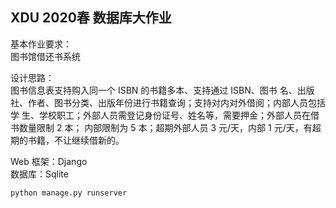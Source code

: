 ## XDU 2020春 数据库大作业
基本作业要求：  
图书馆借还书系统  

设计思路：  
图书信息表支持购入同一个 ISBN 的书籍多本、支持通过 ISBN、图书
名、出版社、作者、图书分类、出版年份进行书籍查询；支持对内对外借阅；内部人员包括学
生、学校职工；外部人员需登记身份证号、姓名等，需要押金；外部人员在借书数量限制 2 本；
内部限制为 5 本；超期外部人员 3 元/天，内部 1 元/天，有超期的书籍，不让继续借新的。

Web 框架：Django  
数据库：Sqlite  


```python
python manage.py runserver
```
